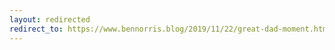 ```yaml
---
layout: redirected
redirect_to: https://www.bennorris.blog/2019/11/22/great-dad-moment.html
---
```

